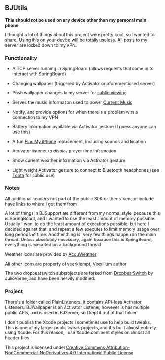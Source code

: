 ## BJUtils

**This should not be used on any device other than my personal main phone**

I thought a lot of things about this project were pretty cool, so I wanted to share. Using this on your device will be totally useless. All posts to my server are locked down to my VPN. 

### Functionality

-  A TCP server running in SpringBoard (allows requests that come in to interact with SpringBoard)

- Changing wallpaper (triggered by Activator or aforementioned server)

- Push wallpaper changes to my server for [public viewing](https://ipadkid.cf/status/wallpaper.jpg)

- Serves the music information used to power [Current Music](https://ipadkid.cf/status/music)

- Notify, and provide options for when there is a problem with a connection to my VPN

- Battery information available via Activator gesture (I guess anyone can use this)

- A fun [Find My iPhone](https://www.apple.com/icloud/find-my-iphone/) replacement, including sounds and location

- Activator listener to display prayer time information

- Show current weather information via Activator gesture 

- Light weight Activator gesture to connect to Bluetooth headphones (see [Tooth](http://cydia.saurik.com/package/com.creaturecoding.tooth/) for public use)

### Notes

All additional headers not part of the public SDK or theos-vendor-include have links to where I got them from

A lot of things in BJSupport are different from my normal style, because this is SpringBoard, and I wanted to use the least amount of memory possible. Usually I want to do the least amount of executions possible, but here I decided against that, and repeat a few executes to limit memory usage over long periods of time. Another thing is, very few things happen on the main thread. Unless absolutely necessary, again because this is SpringBoard, everything is executed on a background thread

Weather icons are provided by [AccuWeather](https://developer.accuweather.com/weather-icons)

All other icons are property of veerklempt, Veexillum author

The two dropbearswitch subprojects are forked from [DropbearSwitch](https://github.com/julioverne/DropbearSwitch) by JulioVerne, and have been heavily modified. 

### Project

There's a folder called PlainListeners. It contains API-less Activator Listeners. BJWallpaper is an Activator Listener, however is has multiple public APIs, and is used in BJServer, so I kept it out of that folder.

I don't publish the Xcode projects I sometimes use to help build tweaks. This is one of my larger public tweak projects, and it's built almost entirely using Xcode. For this reason, I use Xcode comment styles on almost all header files.

This project is licensed under [Creative Commons Attribution-NonCommercial-NoDerivatives 4.0 International Public License](https://creativecommons.org/licenses/by-nc-nd/4.0/)
